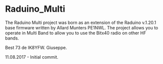 # Raduino_Multi


The Raduino Multi project was born as an extension of the Raduino v.1.20.1 base firmware written by Allard Munters PE1NWL. The project allows you to operate in Multi Band to allow you to use the Bitx40 radio on other HF bands.

Best 73 de IK8YFW. Giuseppe.

11.08.2017 - Initial commit.
             


